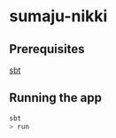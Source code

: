 # sumaju-nikki

## Prerequisites

[sbt](https://www.scala-sbt.org/1.x/docs/Installing-sbt-on-Linux.html)

## Running the app

```bash
sbt
> run
```
